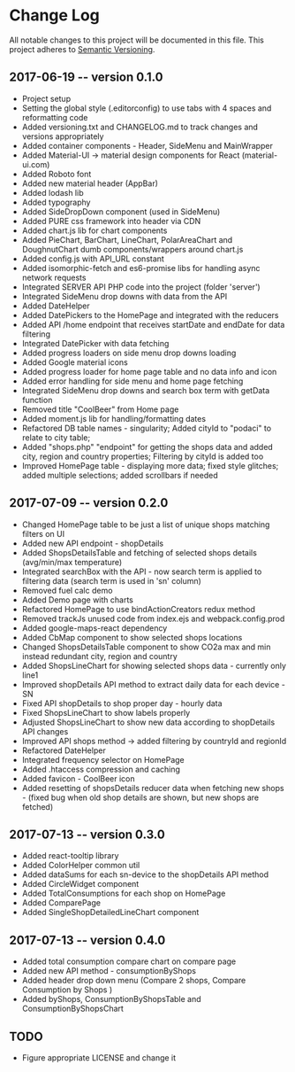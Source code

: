 # Change Log
All notable changes to this project will be documented in this file.
This project adheres to [Semantic Versioning](http://semver.org/).


## 2017-06-19 -- version 0.1.0
- Project setup
- Setting the global style (.editorconfig) to use tabs with 4 spaces and reformatting code
- Added versioning.txt and CHANGELOG.md to track changes and versions appropriately
- Added container components - Header, SideMenu and MainWrapper
- Added Material-UI -> material design components for React (material-ui.com)
- Added Roboto font
- Added new material header (AppBar)
- Added lodash lib
- Added typography
- Added SideDropDown component (used in SideMenu)
- Added PURE css framework into header via CDN
- Added chart.js lib for chart components
- Added PieChart, BarChart, LineChart, PolarAreaChart and DoughnutChart dumb components/wrappers around chart.js
- Added config.js with API_URL constant
- Added isomorphic-fetch and es6-promise libs for handling async network requests
- Integrated SERVER API PHP code into the project (folder 'server')
- Integrated SideMenu drop downs with data from the API 
- Added DateHelper
- Added DatePickers to the HomePage and integrated with the reducers
- Added API /home endpoint that receives startDate and endDate for data filtering 
- Integrated DatePicker with data fetching
- Added progress loaders on side menu drop downs loading
- Added Google material icons
- Added progress loader for home page table and no data info and icon
- Added error handling for side menu and home page fetching
- Integrated SideMenu drop downs and search box term with getData function
- Removed title "CoolBeer" from Home page
- Added moment.js lib for handling/formatting dates
- Refactored DB table names - singularity; Added cityId to "podaci" to relate to city table;
- Added "shops.php" "endpoint" for getting the shops data and added city, region and country properties; Filtering by cityId is added too
- Improved HomePage table - displaying more data; fixed style glitches; added multiple selections; added scrollbars if needed


## 2017-07-09 -- version 0.2.0
- Changed HomePage table to be just a list of unique shops matching filters on UI
- Added new API endpoint - shopDetails
- Added ShopsDetailsTable and fetching of selected shops details (avg/min/max temperature)
- Integrated searchBox with the API - now search term is applied to filtering data (search term is used in 'sn' column)
- Removed fuel calc demo
- Added Demo page with charts
- Refactored HomePage to use bindActionCreators redux method
- Removed trackJs unused code from index.ejs and webpack.config.prod
- Added google-maps-react dependency
- Added CbMap component to show selected shops locations
- Changed ShopsDetailsTable component to show CO2a max and min instead redundant city, region and country
- Added ShopsLineChart for showing selected shops data - currently only line1
- Improved shopDetails API method to extract daily data for each device - SN
- Fixed API shopDetails to shop proper day - hourly data
- Fixed ShopsLineChart to show labels properly
- Adjusted ShopsLineChart to show new data according to shopDetails API changes
- Improved API shops method -> added filtering by countryId and regionId
- Refactored DateHelper
- Integrated frequency selector on HomePage
- Added .htaccess compression and caching
- Added favicon - CoolBeer icon
- Added resetting of shopsDetails reducer data when fetching new shops - (fixed bug when old shop details are shown, but new shops are fetched)


## 2017-07-13 -- version 0.3.0
- Added react-tooltip library
- Added ColorHelper common util
- Added dataSums for each sn-device to the shopDetails API method
- Added CircleWidget component
- Added TotalConsumptions for each shop on HomePage
- Added ComparePage
- Added SingleShopDetailedLineChart component


## 2017-07-13 -- version 0.4.0
- Added total consumption compare chart on compare page
- Added new API method - consumptionByShops
- Added header drop down menu (Compare 2 shops, Compare Consumption by Shops )
- Added byShops, ConsumptionByShopsTable and ConsumptionByShopsChart


## TODO
- Figure appropriate LICENSE and change it
